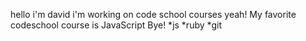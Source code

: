hello i'm david i'm working on code school courses yeah!
My favorite codeschool course is JavaScript
Bye!
*js
*ruby
*git
